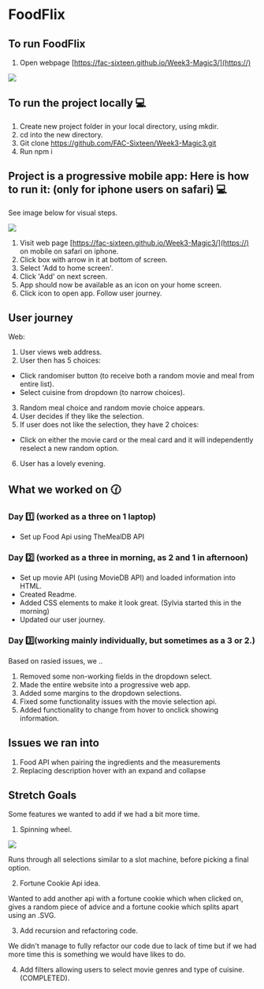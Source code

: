 # FoodFlix

## To run FoodFlix

1. Open webpage [https://fac-sixteen.github.io/Week3-Magic3/](https://)

![](https://media.giphy.com/media/qC5abwZ54KV6U/giphy.gif)

## To run the project locally 💻

1. Create new project folder in your local directory, using mkdir.
2. cd into the new directory.
3. Git clone https://github.com/FAC-Sixteen/Week3-Magic3.git
4. Run npm i

## Project is a progressive mobile app: Here is how to run it: (only for iphone users on safari) 💻

See image below for visual steps.

![](https://i.imgur.com/NFhAPDW.png)

1. Visit web page [https://fac-sixteen.github.io/Week3-Magic3/](https://) on mobile on safari on iphone.
2. Click box with arrow in it at bottom of screen.
3. Select 'Add to home screen'.
4. Click 'Add' on next screen.
5. App should now be available as an icon on your home screen. 
6. Click icon to open app. Follow user journey.

## User journey

Web:
1. User views web address.
2. User then has 5 choices:
* Click randomiser button (to receive both a random movie and meal from entire list).
* Select cuisine from dropdown (to narrow choices).
3. Random meal choice and random movie choice appears.
4. User decides if they like the selection.
5. If user does not like the selection, they have 2 choices:
* Click on either the movie card or the meal card and it will independently reselect a new random option.
6. User has a lovely evening.

## What we worked on 🕜 

### Day 1️⃣ (worked as a three on 1 laptop)

* Set up Food Api using TheMealDB API

### Day 2️⃣ (worked as a three in morning, as 2 and 1 in afternoon)

* Set up movie API (using MovieDB API) and loaded information into HTML.
* Created Readme.
* Added CSS elements to make it look great. (Sylvia started this in the morning)
* Updated our user journey.

### Day 3️⃣(working mainly individually, but sometimes as a 3 or 2.)

Based on rasied issues, we ..
1. Removed some non-working fields in the dropdown select.
2. Made the entire website into a progressive web app.
3. Added some margins to the dropdown selections.
4. Fixed some functionality issues with the movie selection api.
5. Added functionality to change from hover to onclick showing information.

## Issues we ran into

1. Food API when pairing the ingredients and the measurements 
2. Replacing description hover with an expand and collapse

## Stretch Goals

Some features we wanted to add if we had a bit more time.

1. Spinning wheel. 

![](https://media.giphy.com/media/3o6MbqNPaatT8nnEmk/giphy.gif)
 
Runs through all selections similar to a slot machine, before picking a final option.

2. Fortune Cookie Api idea. 

Wanted to add another api with a fortune cookie which when clicked on, gives a random piece of advice and a fortune cookie which splits apart using an .SVG.

3. Add recursion and refactoring code. 

We didn't manage to fully refactor our code due to lack of time but if we had more time this is something we would have likes to do.

4. Add filters allowing users to select movie genres and type of cuisine. (COMPLETED).
